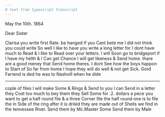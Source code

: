 ```yaml
---
# text from typescript transcript
---
```

May the 10th. 1864

Dear Sister

Clarisa you write first Rate. be hanged if you Cant bete me  I did not think you could write So well  I like to have you write a long letter for I dont have much to Read & I like to Read over your letters. I will Soon go to bridgeport if I have my helth & I Can get Chance I will get likeness & Send home. thare are a good meney that Send home theres. I dont See how the boys happon to Start of So far from home  I hope they will do well & not get Sick. Gord Farrend is ded  he was to Nashvill when he dide 

___

cople of files I will make Some & Rings & Send to you  I can Send in a letter  they Cost too much to bey them  they Sell Some for .2. dollars a pece  you want to get a half round file & a three Corner file the half round one is to file the in Side of the ring after it is driled  they are made out of Shells we find in the tennessee River. Send them by Mc.Master  Some Send them by Male